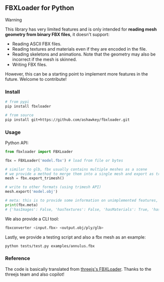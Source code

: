 ## FBXLoader for Python

> [!WARNING]
> This library has very limited features and is only intended for **reading mesh geometry from binary FBX files**, it doesn't support:
> * Reading ASCII FBX files.
> * Reading textures and materials even if they are encoded in the file.
> * Reading skeletons and animations. Note that the geometry may also be incorrect if the mesh is skinned.
> * Writing FBX files.
> 
> However, this can be a starting point to implement more features in the future. Welcome to contribute!


### Install

```bash
# from pypi
pip install fbxloader

# from source
pip install git+https://github.com/ashawkey/fbxloader.git
```

### Usage

Python API:
```python
from fbxloader import FBXLoader

fbx = FBXLoader('model.fbx') # load from file or bytes

# similar to glb, fbx usually contains multiple meshes as a scene
# we provide a method to merge them into a single mesh and export as trimesh.Trimesh
mesh = fbx.export_trimesh()

# write to other formats (using trimesh API)
mesh.export('model.obj')

# meta: this is to provide some information on unimplemented features, you may inspect it to make sure if the model is expected to load correctly. e.g., hasDeformers=True usually means the model is skinned.
print(fbx.meta)
# {'hasImages': False, 'hasTextures': False, 'hasMaterials': True, 'hasDeformers': True, 'hasAnimations': True}
```

We also provide a CLI tool:
```bash
fbxconverter <input.fbx> <output.obj/ply/glb>
```

Lastly, we provide a testing script and also a fbx mesh as an example:
```bash
python tests/test.py examples/annulus.fbx
```

### Reference
The code is basically translated from [threejs's FBXLoader](https://github.com/mrdoob/three.js/blob/b1046960d9adb597ba0ead7ff4a31f16d0a49a79/examples/jsm/loaders/FBXLoader.js). 
Thanks to the threejs team and also copilot!